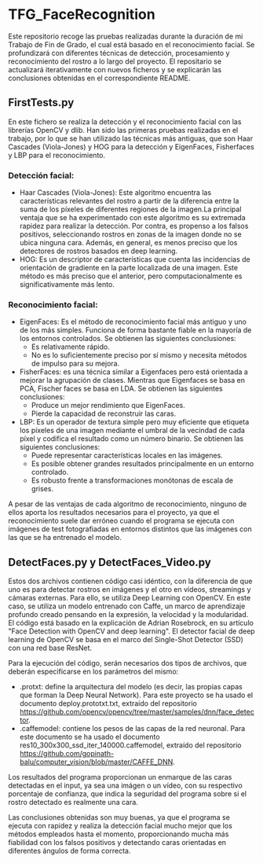 # TFG_FaceRecognition
Este repositorio recoge las pruebas realizadas durante la duración de mi Trabajo de Fin de Grado, el cual está basado en el reconocimiento facial. Se profundizará con diferentes técnicas de detección, procesamiento y reconocimiento del rostro a lo largo del proyecto. El repositario se actualizará iterativamente con nuevos ficheros y se explicarán las conclusiones obtenidas en el correspondiente README.

## FirstTests.py
En este fichero se realiza la detección y el reconocimiento facial con las librerías OpenCV y dlib. Han sido las primeras pruebas realizadas en el trabajo, por lo que se han utilizado las técnicas más antiguas, que son Haar Cascades (Viola-Jones) y HOG para la detección y EigenFaces, Fisherfaces y LBP para el reconocimiento.
### Detección facial:
- Haar Cascades (Viola-Jones): Este algoritmo encuentra las características relevantes del rostro a partir de la diferencia entre la suma de los píxeles de diferentes regiones de la imagen.La principal ventaja que se ha experimentado con este algoritmo es su extremada rapidez para realizar la detección. Por contra, es propenso a los falsos positivos, seleccionando rostros en zonas de la imagen donde no se ubica ninguna cara. Además, en general, es menos preciso que los detectores de rostros basados en deep learning.
- HOG: Es un descriptor de características que cuenta las incidencias de orientación de gradiente en la parte localizada de una imagen. Este método es más preciso que el anterior, pero computacionalmente es significativamente más lento.
### Reconocimiento facial:
- EigenFaces: Es el método de reconocimiento facial más antiguo y uno de los más simples. Funciona de forma bastante fiable en la mayoría de los entornos controlados. Se obtienen las siguientes conclusiones:
  - Es relativamente rápido.
  - No es lo suficientemente preciso por sí mismo y necesita métodos de impulso para su mejora.
- FisherFaces: es una técnica similar a Eigenfaces pero está orientada a mejorar la agrupación de clases. Mientras que Eigenfaces se basa en PCA, Fischer faces se basa en LDA. Se obtienen las siguientes conclusiones:
  - Produce un mejor rendimiento que EigenFaces.
  - Pierde la capacidad de reconstruir las caras.
- LBP: Es un operador de textura simple pero muy eficiente que etiqueta los píxeles de una imagen mediante el umbral de la vecindad de cada píxel y codifica el resultado como un número binario. Se obtienen las siguientes conclusiones:
  - Puede representar características locales en las imágenes.
  - Es posible obtener grandes resultados principalmente en un entorno controlado.
  - Es robusto frente a transformaciones monótonas de escala de grises.

A pesar de las ventajas de cada algoritmo de reconocimiento, ninguno de ellos aporta los resultados necesarios para el proyecto, ya que el reconocimiento suele dar erróneo cuando el programa se ejecuta con imágenes de test fotografiadas en entornos distintos que las imágenes con las que se ha entrenado el modelo.


## DetectFaces.py y DetectFaces_Video.py
Estos dos archivos contienen código casi idéntico, con la diferencia de que uno es para detectar rostros en imágenes y el otro en vídeos, streamings y cámaras externas. Para ello, se utiliza Deep Learning con OpenCV. En este caso, se utiliza un modelo entrenado con Caffe, un marco de aprendizaje profundo creado pensando en la expresión, la velocidad y la modularidad. El código está basado en la explicación de Adrian Rosebrock, en su artículo "Face Detection with OpenCV and deep learning". El detector facial de deep learning de OpenCV se basa en el marco del Single-Shot Detector (SSD) con una red base ResNet.

Para la ejecución del código, serán necesarios dos tipos de archivos, que deberán especificarse en los parámetros del mismo:
- .protxt: define la arquitectura del modelo (es decir, las propias capas que forman la Deep Neural Network). Para este proyecto se ha usado el documento deploy.prototxt.txt, extraído del repositorio https://github.com/opencv/opencv/tree/master/samples/dnn/face_detector.
- .caffemodel: contiene los pesos de las capas de la red neuronal. Para este documento se ha usado el documento res10_300x300_ssd_iter_140000.caffemodel, extraído del repositorio https://github.com/gopinath-balu/computer_vision/blob/master/CAFFE_DNN.

Los resultados del programa proporcionan un enmarque de las caras detectadas en el input, ya sea una imágen o un vídeo, con su respectivo porcentaje de confianza, que indica la seguridad del programa sobre si el rostro detectado es realmente una cara.

Las conclusiones obtenidas son muy buenas, ya que el programa se ejecuta con rapidez y realiza la detección facial mucho mejor que los métodos empleados hasta el momento, proporcionando mucha más fiabilidad con los falsos positivos y detectando caras orientadas en diferentes ángulos de forma correcta.
